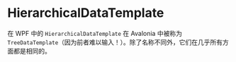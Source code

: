 # HierarchicalDataTemplate 

在 WPF 中的 `HierarchicalDataTemplate` 在 Avalonia 中被称为 `TreeDataTemplate`（因为前者难以输入！）。除了名称不同外，它们在几乎所有方面都是相同的。
